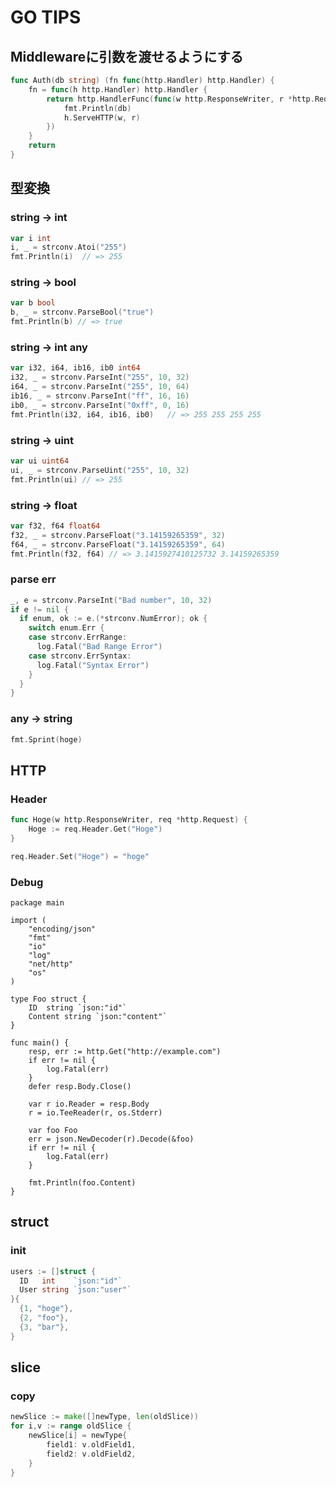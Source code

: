 # GO TIPS

## Middlewareに引数を渡せるようにする

```go
func Auth(db string) (fn func(http.Handler) http.Handler) {
	fn = func(h http.Handler) http.Handler {
		return http.HandlerFunc(func(w http.ResponseWriter, r *http.Request) {
			fmt.Println(db)
			h.ServeHTTP(w, r)
		})
	}
	return
}
```

## 型変換

### string -> int

```go
var i int
i, _ = strconv.Atoi("255")
fmt.Println(i)  // => 255
```

### string -> bool

```go
var b bool
b, _ = strconv.ParseBool("true")
fmt.Println(b) // => true
```

### string -> int any

```go
var i32, i64, ib16, ib0 int64
i32, _ = strconv.ParseInt("255", 10, 32)
i64, _ = strconv.ParseInt("255", 10, 64)
ib16, _ = strconv.ParseInt("ff", 16, 16)
ib0, _ = strconv.ParseInt("0xff", 0, 16)
fmt.Println(i32, i64, ib16, ib0)   // => 255 255 255 255
```

### string -> uint

```go
var ui uint64
ui, _ = strconv.ParseUint("255", 10, 32)
fmt.Println(ui) // => 255
```

### string -> float

```go
var f32, f64 float64
f32, _ = strconv.ParseFloat("3.14159265359", 32)
f64, _ = strconv.ParseFloat("3.14159265359", 64)
fmt.Println(f32, f64) // => 3.1415927410125732 3.14159265359
```

### parse err

```go
_, e = strconv.ParseInt("Bad number", 10, 32)
if e != nil {
  if enum, ok := e.(*strconv.NumError); ok {
    switch enum.Err {
    case strconv.ErrRange:
      log.Fatal("Bad Range Error")
    case strconv.ErrSyntax:
      log.Fatal("Syntax Error")
    }
  }
}
```

### any -> string

```go
fmt.Sprint(hoge)
```

## HTTP

### Header

```go
func Hoge(w http.ResponseWriter, req *http.Request) {
    Hoge := req.Header.Get("Hoge")
}
```

```go
req.Header.Set("Hoge") = "hoge"
```

### Debug

```
package main

import (
    "encoding/json"
    "fmt"
    "io"
    "log"
    "net/http"
    "os"
)

type Foo struct {
    ID  string `json:"id"`
    Content string `json:"content"`
}

func main() {
    resp, err := http.Get("http://example.com")
    if err != nil {
        log.Fatal(err)
    }
    defer resp.Body.Close()

    var r io.Reader = resp.Body
    r = io.TeeReader(r, os.Stderr)

    var foo Foo
    err = json.NewDecoder(r).Decode(&foo)
    if err != nil {
        log.Fatal(err)
    }

    fmt.Println(foo.Content)
}
```

## struct

### init

```go
users := []struct {
  ID   int    `json:"id"`
  User string `json:"user"`
}{
  {1, "hoge"},
  {2, "foo"},
  {3, "bar"},
}
```

## slice

### copy

```go
newSlice := make([]newType, len(oldSlice))
for i,v := range oldSlice {
    newSlice[i] = newType{
        field1: v.oldField1,
        field2: v.oldField2,
    }
}
```
